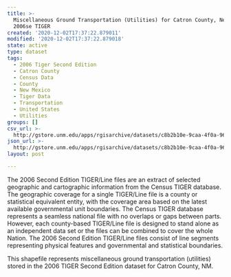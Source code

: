 ```yaml
---
title: >-
  Miscellaneous Ground Transportation (Utilities) for Catron County, New Mexico,
  2006se TIGER
created: '2020-12-02T17:37:22.879011'
modified: '2020-12-02T17:37:22.879018'
state: active
type: dataset
tags:
  - 2006 Tiger Second Edition
  - Catron County
  - Census Data
  - County
  - New Mexico
  - Tiger Data
  - Transportation
  - United States
  - Utilities
groups: []
csv_url: >-
  http://gstore.unm.edu/apps/rgisarchive/datasets/c8b2b10e-9caa-4f0a-968e-fbd1f6508e2b/tgr2006se_catr_lkc.derived.csv
json_url: >-
  http://gstore.unm.edu/apps/rgisarchive/datasets/c8b2b10e-9caa-4f0a-968e-fbd1f6508e2b/tgr2006se_catr_lkc.derived.json
layout: post

---
```

The 2006 Second Edition TIGER/Line files are an extract of selected geographic and cartographic information from the Census TIGER database.  The geographic coverage for a single TIGER/Line file is a county or statistical equivalent entity, with the coverage area based on the latest available governmental unit boundaries. The Census TIGER database represents a seamless national file with no overlaps or gaps between parts.  However, each county-based TIGER/Line file is designed to stand alone as an independent data set or the files can be combined to cover the whole Nation.  The 2006 Second Edition  TIGER/Line files consist of line segments representing physical features and governmental and statistical boundaries.  

This shapefile represents miscellaneous ground transportation (utilities) stored in the 2006 TIGER Second Edition dataset for Catron County, NM.
